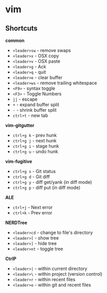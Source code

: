 # vim

## Shortcuts

**common**
* `<leader>sw` - remove swaps
* `<leader>x` - OSX copy
* `<leader>v` - OSX paste
* `<leader>g` - Ack
* `<leader>q` - quit
* `<leader>e` - clear buffer
* `<leader>ws` - remove trailing whitespace
* `<F9>` - syntax toggle
* `<F3>` - Toggle Numbers
* `jj` - escape
* `+` - expand buffer split
* `-` - shrink buffer split
* `ctrl+t` - new tab

**vim-gitgutter**
* `ctrl+g k` - prev hunk
* `ctrl+g j` - next hunk
* `ctrl+g i` - stage hunk
* `ctrl+g u` - undo hunk

**vim-fugitive**
* `ctrl+g s` - Git status
* `ctrl+g d` - Git diff
* `ctrl+g y` - diff get/yank (in diff mode)
* `ctrl+g p` - diff put (in diff mode)

**ALE**
* `ctrl+j` - Next error
* `ctrl+k` - Prev error

**NERDTree**
* `<leader>cd` - change to file's directory
* `<leader>[` - show tree
* `<leader>]` - hide tree
* `<leader>nt` - toggle tree

**CtrlP**
* `<leader>|` - within current directory
* `<leader>\` - within project (version control)
* `<leader>r` - within recent files
* `<leader>o` - within git and recent files
